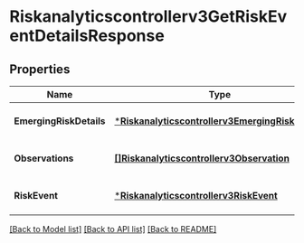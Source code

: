# Riskanalyticscontrollerv3GetRiskEventDetailsResponse

## Properties
Name | Type | Description | Notes
------------ | ------------- | ------------- | -------------
**EmergingRiskDetails** | [***Riskanalyticscontrollerv3EmergingRiskDetails**](riskanalyticscontrollerv3EmergingRiskDetails.md) |  | [optional] [default to null]
**Observations** | [**[]Riskanalyticscontrollerv3Observation**](riskanalyticscontrollerv3Observation.md) | Observations list. | [optional] [default to null]
**RiskEvent** | [***Riskanalyticscontrollerv3RiskEvent**](riskanalyticscontrollerv3RiskEvent.md) |  | [optional] [default to null]

[[Back to Model list]](../README.md#documentation-for-models) [[Back to API list]](../README.md#documentation-for-api-endpoints) [[Back to README]](../README.md)

